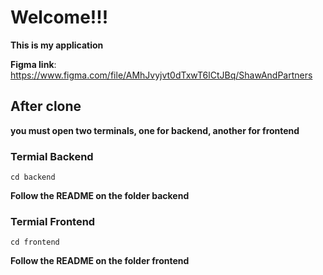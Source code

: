 # Welcome!!!

**This is my application**

**Figma link**: https://www.figma.com/file/AMhJvyjvt0dTxwT6lCtJBq/ShawAndPartners

## After clone

**you must open two terminals, one for backend, another for frontend**

### Termial Backend

```
cd backend
```

**Follow the README on the folder backend**

### Termial Frontend 

```
cd frontend
```

**Follow the README on the folder frontend**
